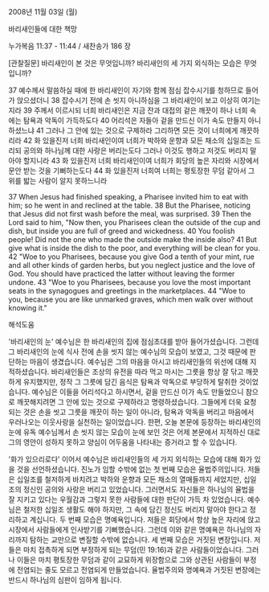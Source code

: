 2008년 11월 03일 (월)

바리새인들에 대한 책망



누가복음 11:37 - 11:44 / 새찬송가 186 장


[관찰질문]
바리새인이 본 것은 무엇입니까? 
바리새인의 세 가지 외식하는 모습은 무엇입니까? 

37 예수께서 말씀하실 때에 한 바리새인이 자기와 함께 점심 잡수시기를 청하므로 들어가 앉으셨더니 
38 잡수시기 전에 손 씻지 아니하심을 그 바리새인이 보고 이상히 여기는지라 
39 주께서 이르시되 너희 바리새인은 지금 잔과 대접의 겉은 깨끗이 하나 너희 속에는 탐욕과 악독이 가득하도다 
40 어리석은 자들아 겉을 만드신 이가 속도 만들지 아니하셨느냐 
41 그러나 그 안에 있는 것으로 구제하라 그리하면 모든 것이 너희에게 깨끗하리라 
42 화 있을진저 너희 바리새인이여 너희가 박하와 운향과 모든 채소의 십일조는 드리되 공의와 하나님께 대한 사랑은 버리는도다 그러나 이것도 행하고 저것도 버리지 말아야 할지니라 
43 화 있을진저 너희 바리새인이여 너희가 회당의 높은 자리와 시장에서 문안 받는 것을 기뻐하는도다
44 화 있을진저 너희여 너희는 평토장한 무덤 같아서 그 위를 밟는 사람이 알지 못하느니라 

37 When Jesus had finished speaking, a Pharisee invited him to eat with him; so he went in and reclined at the table. 
38 But the Pharisee, noticing that Jesus did not first wash before the meal, was surprised. 
39 Then the Lord said to him, "Now then, you Pharisees clean the outside of the cup and dish, but inside you are full of greed and wickedness. 
40 You foolish people! Did not the one who made the outside make the inside also? 
41 But give what is inside the dish to the poor, and everything will be clean for you. 
42 "Woe to you Pharisees, because you give God a tenth of your mint, rue and all other kinds of garden herbs, but you neglect justice and the love of God. You should have practiced the latter without leaving the former undone. 
43 "Woe to you Pharisees, because you love the most important seats in the synagogues and greetings in the marketplaces. 
44 "Woe to you, because you are like unmarked graves, which men walk over without knowing it."

해석도움





'바리새인의 눈'
 예수님은 한 바리새인의 집에 점심초대를 받아 들어가셨습니다. 그런데 그 바리새인의 눈에 식사 전에 손을 씻지 않는 예수님의 모습이 보였고, 그것 때문에 판단하는 마음이 생겼습니다. 예수님은 그의 마음을 아시고 바리새인들의 위선에 대해 지적하셨습니다. 바리새인들은 조상의 유전을 따라 먹고 마시는 그릇을 항상 잘 닦고 깨끗하게 유지했지만, 정작 그 그릇에 담긴 음식은 탐욕과 악독으로 부당하게 탈취한 것이었습니다. 예수님은 이들을 어리석다고 하시면서, 겉을 만드신 이가 속도 만들었으니 참으로 깨끗해지려면 그 안에 있는 것으로 구제하라고 명령하셨습니다. 그들에게 더욱 요청되는 것은 손을 씻고 그릇을 깨끗이 하는 일이 아니라, 탐욕과 악독을 버리고 마음에서 우러나오는 이웃사랑을 실천하는 일이었습니다. 한편, 오늘 본문에 등장하는 바리새인의 눈에 유독 예수님께서 손 씻지 않는 모습이 눈에 보인 것은 어제 본문에서 지적하신 대로 그의 영안이 성하지 못하고 양심이 어두움을 나타내는 증거라고 할 수 있습니다.    

'화가 있으리로다'
 이어서 예수님은 바리새인들의 세 가지 외식하는 모습에 대해 화가 있을 것을 선언하셨습니다. 진노가 임할 수밖에 없는 첫 번째 모습은 율법주의입니다. 저들은 십일조를 철저하게 바치려고 박하와 운향과 모든 채소의 열매들까지 세었지만, 십일조의 정신인 공의와 사랑은 버리고 있었습니다. 그러면서도 자신들은 하나님의 율법을 잘 지키고 있다는 우월감과 그렇지 못한 사람들에 대한 판단이 가득 차 있었습니다. 예수님은 철저한 십일조 생활도 해야 하지만, 그 속에 담긴 정신도 버리지 말아야 한다고 정리하고 계십니다. 두 번째 모습은 명예욕입니다. 저들은 회당에서 항상 높은 자리에 앉고 시장에서 사람들에게 인사받기를 기뻐했습니다. 그런데 이와 같은 명예욕은 하나님의 자리까지 탐하는 교만으로 변질할 수밖에 없습니다. 세 번째 모습은 거짓된 변장입니다. 저들은 마치 접촉하게 되면 부정하게 되는 무덤(민 19:16)과 같은 사람들이었습니다. 그러나 이들은 마치 평토장한 무덤과 같이 교묘하게 위장함으로 그와 상관된 사람들이 부정에 전염되는 줄도 모르고 전염되게 만들었습니다. 율법주의와 명예욕과 거짓된 변장에는 반드시 하나님의 심판이 임하게 됩니다.